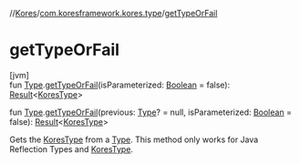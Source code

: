 //[Kores](../../index.md)/[com.koresframework.kores.type](index.md)/[getTypeOrFail](get-type-or-fail.md)

# getTypeOrFail

[jvm]\
fun [Type](https://docs.oracle.com/javase/8/docs/api/java/lang/reflect/Type.html).[getTypeOrFail](get-type-or-fail.md)(isParameterized: [Boolean](https://kotlinlang.org/api/latest/jvm/stdlib/kotlin/-boolean/index.html) = false): [Result](https://kotlinlang.org/api/latest/jvm/stdlib/kotlin/-result/index.html)<[KoresType](-kores-type/index.md)>

fun [Type](https://docs.oracle.com/javase/8/docs/api/java/lang/reflect/Type.html).[getTypeOrFail](get-type-or-fail.md)(previous: [Type](https://docs.oracle.com/javase/8/docs/api/java/lang/reflect/Type.html)? = null, isParameterized: [Boolean](https://kotlinlang.org/api/latest/jvm/stdlib/kotlin/-boolean/index.html) = false): [Result](https://kotlinlang.org/api/latest/jvm/stdlib/kotlin/-result/index.html)<[KoresType](-kores-type/index.md)>

Gets the [KoresType](-kores-type/index.md) from a [Type](https://docs.oracle.com/javase/8/docs/api/java/lang/reflect/Type.html). This method only works for Java Reflection Types and [KoresType](-kores-type/index.md).
